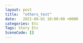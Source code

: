 ```yaml
---
layout: post
title:  "others_test"
date:   2021-08-01 10:00:00 +0000
categories: Etc
Tags: Story Etc
SceneCode: []
---
```

